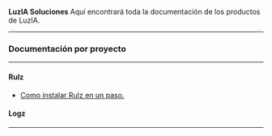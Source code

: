 <p class="lead">
	<strong>LuzIA Soluciones</strong> Aquí encontrará toda la documentación de los productos de LuzIA.
</p>

<hr/>
<h3>Documentación por proyecto</h3>
<hr/>
<div class=row>
<div class="col-sm-4">

#### Rulz

* [Como instalar Rulz en un paso.](!Rulz/instalar_rulz_con_docker)


</div>
<div class="col-sm-4">

#### Logz


</div>
<div class="col-sm-4">


</div>
</div>

<div class="clear"></div>
<hr/>

